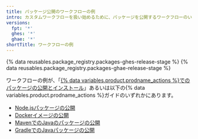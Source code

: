 ```yaml
---
title: パッケージ公開のワークフローの例
intro: カスタムワークフローを扱い始めるために、パッケージを公開するワークフローのいくつかの例を確認してください。
versions:
  fpt: '*'
  ghes: '*'
  ghae: '*'
shortTitle: ワークフローの例
---
```


{% data reusables.package_registry.packages-ghes-release-stage %}
{% data reusables.package_registry.packages-ghae-release-stage %}

ワークフローの例が、「[{% data variables.product.prodname_actions %}でのパッケージの公開とインストール](/packages/managing-github-packages-using-github-actions-workflows/publishing-and-installing-a-package-with-github-actions)」あるいは以下の{% data variables.product.prodname_actions %}ガイドのいずれかにあります。

  - [Node.jsパッケージの公開](/actions/guides/publishing-nodejs-packages)
  - [Dockerイメージの公開](/actions/guides/publishing-docker-images)
  - [MavenでのJavaのパッケージの公開](/actions/guides/publishing-java-packages-with-maven)
  - [GradleでのJavaパッケージの公開](/actions/guides/publishing-java-packages-with-gradle)
